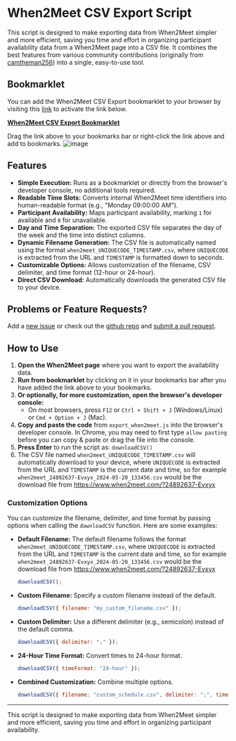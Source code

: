 
# When2Meet CSV Export Script


This script is designed to make exporting data from When2Meet simpler and more efficient, saving you time and effort in organizing participant availability data from a When2Meet page into a CSV file. It combines the best features from various community contributions (originally from [camtheman256](https://gist.github.com/camtheman256/3125e18ba20e90b6252678714e5102fd)) into a single, easy-to-use tool.

## Bookmarklet

You can add the When2Meet CSV Export bookmarklet to your browser by visiting this [link](https://aculich.github.io/when2meet-extractor/) to activate the link below.

**[When2Meet CSV Export Bookmarklet](javascript:(function(){function%20getCSV({delimiter=%22,%22,timeFormat=%2212-hour%22}=%7B%7D){if([PeopleNames,PeopleIDs,AvailableAtSlot,TimeOfSlot].some(v=%3E!Array.isArray(v)%7Cv.length===0)){console.error(%22Error:%20One%20or%20more%20required%20variables%20(PeopleNames,%20PeopleIDs,%20AvailableAtSlot,%20TimeOfSlot)%20are%20undefined%20or%20empty.%22);return;}let%20result=%20%60Day%24%7Bdelimiter%7DTime%24%7Bdelimiter%7D%60+PeopleNames.join(delimiter)+%22%5Cn%22;for(let%20i=0;i%3CAvailableAtSlot.length;i++){let%20slot=new%20Date(TimeOfSlot[i]*1000);if(!slot){console.error(%60Error:%20Could%20not%20retrieve%20or%20format%20time%20slot%20for%20index%20%24%7Bi%7D.%60);continue;}let%20day=slot.toLocaleDateString(%27en-US%27,{weekday:%27short%27});let%20time=slot.toLocaleTimeString(%27en-US%27,{hour12:timeFormat===%2212-hour%22,hour:%272-digit%27,minute:%272-digit%27});result+=%60%24%7Bday%7D%24%7Bdelimiter%7D%24%7Btime%7D%24%7Bdelimiter%7D%60;result+=PeopleIDs.map(id=%3EAvailableAtSlot[i].includes(id)?1:0).join(delimiter);result+=%22%5Cn%22;}console.log(result);return%20result;}function%20downloadCSV({filename,delimiter=%22,%22,timeFormat=%2212-hour%22}=%7B%7D){const%20urlParams=new%20URLSearchParams(window.location.search);const%20uniqueCode=urlParams.keys().next().value||%27UNKNOWNCODE%27;const%20timestamp=new%20Date().toISOString().slice(0,19).replace(/[:]/g,%22%22);if(!filename){filename=%60when2meet_%24%7BuniqueCode%7D_%24%7Btimestamp%7D.csv%60;}const%20content=getCSV({delimiter,timeFormat});if(!content){console.error(%22Error:%20Failed%20to%20generate%20CSV%20content.%22);return;}const%20file=new%20Blob([content],{type:%27text/plain%27});const%20link=document.createElement(%22a%22);link.href=URL.createObjectURL(file);link.download=filename;link.click();URL.revokeObjectURL(link.href);}downloadCSV({delimiter:%22;%22,timeFormat:%2224-hour%22});)())**

Drag the link above to your bookmarks bar or right-click the link above and add to bookmarks.
![image](https://github.com/user-attachments/assets/7d582206-221b-4025-9e29-ddaaccc6e988)


## Features

- **Simple Execution:** Runs as a bookmarklet or directly from the browser's developer console, no additional tools required.
- **Readable Time Slots:** Converts internal When2Meet time identifiers into human-readable format (e.g., "Monday 09:00:00 AM").
- **Participant Availability:** Maps participant availability, marking `1` for available and `0` for unavailable.
- **Day and Time Separation:** The exported CSV file separates the day of the week and the time into distinct columns.
- **Dynamic Filename Generation:** The CSV file is automatically named using the format `when2meet_UNIQUECODE_TIMESTAMP.csv`, where `UNIQUECODE` is extracted from the URL and `TIMESTAMP` is formatted down to seconds.
- **Customizable Options:** Allows customization of the filename, CSV delimiter, and time format (12-hour or 24-hour).
- **Direct CSV Download:** Automatically downloads the generated CSV file to your device.

## Problems or Feature Requests?
Add a [new issue](https://github.com/aculich/when2meet-extractor/issues) or check out the [github repo](https://github.com/aculich/when2meet-extractor/) and [submit a pull request](https://github.com/aculich/when2meet-extractor/pulls).

## How to Use

1. **Open the When2Meet page** where you want to export the availability data.
2. **Run from bookmarklet** by clicking on it in your bookmarks bar after you have added the link above to your bookmarks.
2. **Or optionally, for more customization, open the browser's developer console:**
   - On most browsers, press `F12` or `Ctrl + Shift + J` (Windows/Linux) or `Cmd + Option + J` (Mac).
3. **Copy and paste the code** from `export_when2meet.js` into the browser's developer console. In Chrome, you may need to first type `allow pasting` before you can copy & paste or drag the file into the console.
4. **Press Enter** to run the script as: `downloadCSV()`
5. The CSV file named `when2meet_UNIQUECODE_TIMESTAMP.csv` will automatically download to your device, where `UNIQUECODE` is extracted from the URL and `TIMESTAMP` is the current date and time, so for example `when2meet_24892637-Evxyx_2024-05-20_133456.csv` would be the download file from https://www.when2meet.com/?24892637-Evxyx


### Customization Options

You can customize the filename, delimiter, and time format by passing options when calling the `downloadCSV` function. Here are some examples:

- **Default Filename:** The default filename follows the format `when2meet_UNIQUECODE_TIMESTAMP.csv`, where `UNIQUECODE` is extracted from the URL and `TIMESTAMP` is the current date and time, so for example `when2meet_24892637-Evxyx_2024-05-20_133456.csv` would be the download file from https://www.when2meet.com/?24892637-Evxyx
  ```javascript
  downloadCSV();
  ```


- **Custom Filename:** Specify a custom filename instead of the default.
  ```javascript
  downloadCSV({ filename: "my_custom_filename.csv" });
  ```

- **Custom Delimiter:** Use a different delimiter (e.g., semicolon) instead of the default comma.
  ```javascript
  downloadCSV({ delimiter: ";" });
  ```

- **24-Hour Time Format:** Convert times to 24-hour format.
  ```javascript
  downloadCSV({ timeFormat: "24-hour" });
  ```

- **Combined Customization:** Combine multiple options.
  ```javascript
  downloadCSV({ filename: "custom_schedule.csv", delimiter: ";", timeFormat: "24-hour" });
  ```

---

This script is designed to make exporting data from When2Meet simpler and more efficient, saving you time and effort in organizing participant availability.
